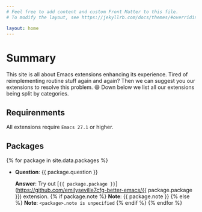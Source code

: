 ```yaml
---
# Feel free to add content and custom Front Matter to this file.
# To modify the layout, see https://jekyllrb.com/docs/themes/#overriding-theme-defaults

layout: home
---
```


# Summary

This site is all about Emacs extensions enhancing its experience.
Tired of reimplementing routine stuff again and again?
Then we can suggest you our extensions to resolve this problem. 😄
Down below we list all our extensions being split by categories.

## Requirenments

All extensions require `Emacs 27.1` or higher.

## Packages

{% for package in site.data.packages %}
- **Question**: {{ package.question }}
  
  **Answer**: Try out [`{{ package.package }}`](https://github.com/emilyseville7cfg-better-emacs/{{ package.package }}) extension.
{% if package.note %}
  **Note**: {{ package.note }}
{% else %}
  **Note**: `<package>.note is unpecified`
{% endif %}
{% endfor %}
